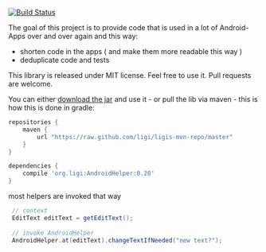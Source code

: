 [![Build Status](https://ligi.ci.cloudbees.com/job/AndroidHelper/badge/icon)](https://ligi.ci.cloudbees.com/job/AndroidHelper/)

The goal of this project is to provide code that is used in a lot of Android-Apps over and over again and this way:

 * shorten code in the apps ( and make them more readable this way )
 * deduplicate code and	    tests

This library is released under MIT license. Feel free to use it. Pull requests are welcome.

You can either [download the jar](https://ligi.ci.cloudbees.com/job/AndroidHelp\er/lastSuccessfulBuild/artifact/build/libs/) and use it - or pull the lib via maven - this is how this is done in gradle:

```groovy
repositories {
    maven {
        url "https://raw.github.com/ligi/ligis-mvn-repo/master"
    }
}

dependencies {
    compile 'org.ligi:AndroidHelper:0.20'
}

```

most helpers are invoked that way

```java
 // context
 EditText editText = getEditText();
 
 // invoke AndroidHelper
 AndroidHelper.at(editText).changeTextIfNeeded("new text?");
```
